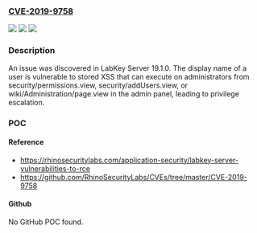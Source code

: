 ### [CVE-2019-9758](https://cve.mitre.org/cgi-bin/cvename.cgi?name=CVE-2019-9758)
![](https://img.shields.io/static/v1?label=Product&message=n%2Fa&color=blue)
![](https://img.shields.io/static/v1?label=Version&message=n%2Fa&color=blue)
![](https://img.shields.io/static/v1?label=Vulnerability&message=n%2Fa&color=brighgreen)

### Description

An issue was discovered in LabKey Server 19.1.0. The display name of a user is vulnerable to stored XSS that can execute on administrators from security/permissions.view, security/addUsers.view, or wiki/Administration/page.view in the admin panel, leading to privilege escalation.

### POC

#### Reference
- https://rhinosecuritylabs.com/application-security/labkey-server-vulnerabilities-to-rce
- https://github.com/RhinoSecurityLabs/CVEs/tree/master/CVE-2019-9758

#### Github
No GitHub POC found.

